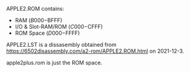 APPLE2.ROM contains:
- RAM ($B000-$BFFF)
- I/O & Slot-RAM/ROM ($C000-$CFFF)
- ROM Space ($D000-$FFFF)

APPLE2.LST is a dissasembly obtained from https://6502disassembly.com/a2-rom/APPLE2.ROM.html
on 2021-12-3.

apple2plus.rom is just the ROM space.
